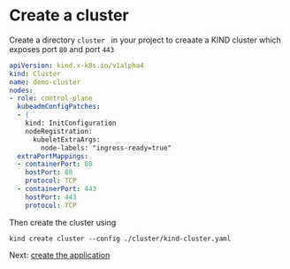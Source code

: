# Create a cluster

Create a directory ``cluster `` in your project to creaate a KIND cluster which exposes port ``80`` and port ```443```

```yaml
apiVersion: kind.x-k8s.io/v1alpha4
kind: Cluster
name: demo-cluster
nodes:
- role: control-plane
  kubeadmConfigPatches:
  - |
    kind: InitConfiguration
    nodeRegistration:
      kubeletExtraArgs:
        node-labels: "ingress-ready=true"
  extraPortMappings:
  - containerPort: 80
    hostPort: 80
    protocol: TCP
  - containerPort: 443
    hostPort: 443
    protocol: TCP
```

Then create the cluster using 

```
kind create cluster --config ./cluster/kind-cluster.yaml
```

Next: [create the application](create_application.md)
